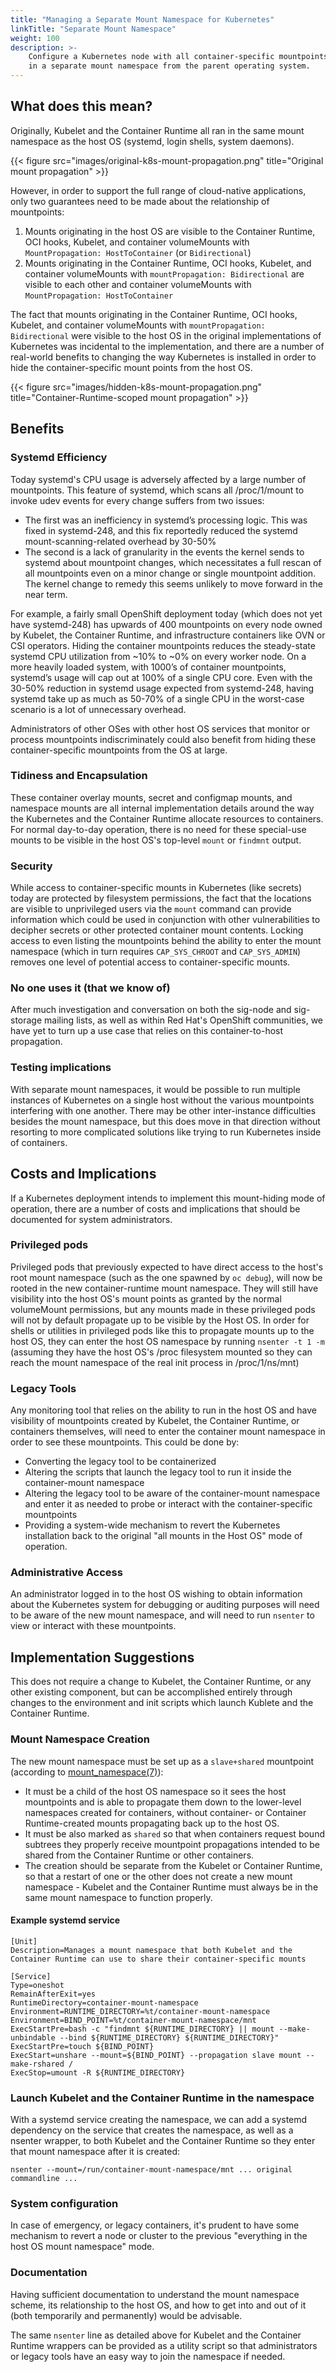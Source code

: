 ```yaml
---
title: "Managing a Separate Mount Namespace for Kubernetes"
linkTitle: "Separate Mount Namespace"
weight: 100
description: >-
    Configure a Kubernetes node with all container-specific mountpoints
    in a separate mount namespace from the parent operating system.
---
```


## What does this mean?

Originally, Kubelet and the Container Runtime all ran in the same mount namespace as
the host OS (systemd, login shells, system daemons).

{{< figure src="images/original-k8s-mount-propagation.png" title="Original mount propagation" >}}

However, in order to support the full range of cloud-native applications, only
two guarantees need to be made about the relationship of mountpoints:

1. Mounts originating in the host OS are visible to the Container Runtime, OCI
   hooks, Kubelet, and container volumeMounts with `MountPropagation:
   HostToContainer` (or `Bidirectional`)
2. Mounts originating in the Container Runtime, OCI hooks, Kubelet, and
   container volumeMounts with `mountPropagation: Bidirectional` are visible to
   each other and container volumeMounts with `MountPropagation:
   HostToContainer`

The fact that mounts originating in the Container Runtime, OCI hooks, Kubelet,
and container volumeMounts with `mountPropagation: Bidirectional` were visible
to the host OS in the original implementations of Kubernetes was incidental to
the implementation, and there are a number of real-world benefits to changing
the way Kubernetes is installed in order to hide the container-specific mount
points from the host OS.

{{< figure src="images/hidden-k8s-mount-propagation.png" title="Container-Runtime-scoped mount propagation" >}}

## Benefits

### Systemd Efficiency

Today systemd's CPU usage is adversely affected by a large number of
mountpoints. This feature of systemd, which scans all /proc/1/mount to invoke
udev events for every change suffers from two issues:

- The first was an inefficiency in systemd’s processing logic. This was fixed
  in systemd-248, and this fix reportedly reduced the systemd
  mount-scanning-related overhead by 30-50%
- The second is a lack of granularity in the events the kernel sends to systemd
  about mountpoint changes, which necessitates a full rescan of all mountpoints
  even on a minor change or single mountpoint addition. The kernel change to
  remedy this seems unlikely to move forward in the near term.

For example, a fairly small OpenShift deployment today (which does not yet have
systemd-248) has upwards of 400 mountpoints on every node owned by Kubelet, the
Container Runtime, and infrastructure containers like OVN or CSI operators.
Hiding the container mountpoints reduces the steady-state systemd CPU
utilization from ~10% to ~0% on every worker node. On a more heavily loaded
system, with 1000’s of container mountpoints, systemd’s usage will cap out at
100% of a single CPU core. Even with the 30-50% reduction in systemd usage
expected from systemd-248, having systemd take up as much as 50-70%
of a single CPU in the worst-case scenario is a lot of unnecessary overhead.

Administrators of other OSes with other host OS services that monitor or
process mountpoints indiscriminately could also benefit from hiding these
container-specific mountpoints from the OS at large.

### Tidiness and Encapsulation

These container overlay mounts, secret and configmap mounts, and namespace
mounts are all internal implementation details around the way the Kubernetes
and the Container Runtime allocate resources to containers. For normal
day-to-day operation, there is no need for these special-use mounts to be
visible in the host OS's top-level `mount` or `findmnt` output.

### Security

While access to container-specific mounts in Kubernetes (like secrets) today
are protected by filesystem permissions, the fact that the locations are
visible to unprivileged users via the `mount` command can provide information
which could be used in conjunction with other vulnerabilities to decipher
secrets or other protected container mount contents. Locking access to even
listing the mountpoints behind the ability to enter the mount namespace (which
in turn requires `CAP_SYS_CHROOT` and `CAP_SYS_ADMIN`) removes one level of
potential access to container-specific mounts.

### No one uses it (that we know of)

After much investigation and conversation on both the sig-node and sig-storage
mailing lists, as well as within Red Hat's OpenShift communities, we have yet
to turn up a use case that relies on this container-to-host propagation.

### Testing implications

With separate mount namespaces, it would be possible to run multiple instances
of Kubernetes on a single host without the various mountpoints interfering with
one another. There may be other inter-instance difficulties besides the mount
namespace, but this does move in that direction without resorting to more
complicated solutions like trying to run Kubernetes inside of containers.

## Costs and Implications

If a Kubernetes deployment intends to implement this mount-hiding mode of
operation, there are a number of costs and implications that should be
documented for system administrators.

### Privileged pods

Privileged pods that previously expected to have direct access to the host's
root mount namespace (such as the one spawned by `oc debug`), will now be
rooted in the new container-runtime mount namespace.  They will still have
visibility into the host OS's mount points as granted by the normal volumeMount
permissions, but any mounts made in these privileged pods will not by default
propagate up to be visible by the Host OS. In order for shells or utilities in
privileged pods like this to propagate mounts up to the host OS, they can enter
the host OS namespace by running `nsenter -t 1 -m` (assuming they have the host
OS's /proc filesystem mounted so they can reach the mount namespace of the real
init process in /proc/1/ns/mnt)

### Legacy Tools

Any monitoring tool that relies on the ability to run in the host OS and have
visibility of mountpoints created by Kubelet, the Container Runtime, or
containers themselves, will need to enter the container mount namespace in
order to see these mountpoints.  This could be done by:

- Converting the legacy tool to be containerized
- Altering the scripts that launch the legacy tool to run it inside the
  container-mount namespace
- Altering the legacy tool to be aware of the container-mount namespace and
  enter it as needed to probe or interact with the container-specific
  mountpoints
- Providing a system-wide mechanism to revert the Kubernetes installation back
  to the original "all mounts in the Host OS" mode of operation.

### Administrative Access

An administrator logged in to the host OS wishing to obtain information about
the Kubernetes system for debugging or auditing purposes will need to be aware
of the new mount namespace, and will need to run `nsenter` to view or interact
with these mountpoints.

## Implementation Suggestions

This does not require a change to Kubelet, the Container Runtime, or any other
existing component, but can be accomplished entirely through changes to the
environment and init scripts which launch Kublete and the Container Runtime.

### Mount Namespace Creation

The new mount namespace must be set up as a `slave+shared` mountpoint (according to
[mount_namespace(7)](https://man7.org/linux/man-pages/man7/mount_namespaces.7.html)):
- It must be a child of the host OS namespace so it sees the host mountpoints
  and is able to propagate them down to the lower-level namespaces created for
  containers, without container- or Container Runtime-created mounts
  propagating back up to the host OS.
- It must be also marked as `shared` so that when containers request bound
  subtrees they properly receive mountpoint propagations intended to be shared
  from the Container Runtime or other containers.
- The creation should be separate from the Kubelet or Container Runtime, so
  that a restart of one or the other does not create a new mount namespace -
  Kubelet and the Container Runtime must always be in the same mount namespace
  to function properly.

#### Example systemd service

```
[Unit]
Description=Manages a mount namespace that both Kubelet and the Container Runtime can use to share their container-specific mounts

[Service]
Type=oneshot
RemainAfterExit=yes
RuntimeDirectory=container-mount-namespace
Environment=RUNTIME_DIRECTORY=%t/container-mount-namespace
Environment=BIND_POINT=%t/container-mount-namespace/mnt
ExecStartPre=bash -c "findmnt ${RUNTIME_DIRECTORY} || mount --make-unbindable --bind ${RUNTIME_DIRECTORY} ${RUNTIME_DIRECTORY}"
ExecStartPre=touch ${BIND_POINT}
ExecStart=unshare --mount=${BIND_POINT} --propagation slave mount --make-rshared /
ExecStop=umount -R ${RUNTIME_DIRECTORY}
```

### Launch Kubelet and the Container Runtime in the namespace

With a systemd service creating the namespace, we can add a systemd dependency
on the service that creates the namespace, as well as a nsenter wrapper, to
both Kubelet and the Container Runtime so they enter that mount namespace after
it is created:

```
nsenter --mount=/run/container-mount-namespace/mnt ... original commandline ...
```

### System configuration

In case of emergency, or legacy containers, it's prudent to have some mechanism
to revert a node or cluster to the previous "everything in the host OS mount
namespace" mode.

### Documentation

Having sufficient documentation to understand the mount namespace scheme, its
relationship to the host OS, and how to get into and out of it (both
temporarily and permanently) would be advisable.

The same `nsenter` line as detailed above for Kubelet and the Container Runtime
wrappers can be provided as a utility script so that administrators or legacy
tools have an easy way to join the namespace if needed.
